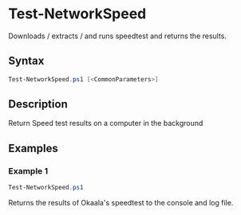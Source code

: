 # Test-NetworkSpeed

Downloads / extracts / and runs speedtest and returns the results.

## Syntax
```PowerShell
Test-NetworkSpeed.ps1 [<CommonParameters>]
```
## Description

Return Speed test results on a computer in the background

## Examples


###  Example 1 
```PowerShell
Test-NetworkSpeed.ps1
```

Returns the results of Okaala's speedtest to the console and log file.
